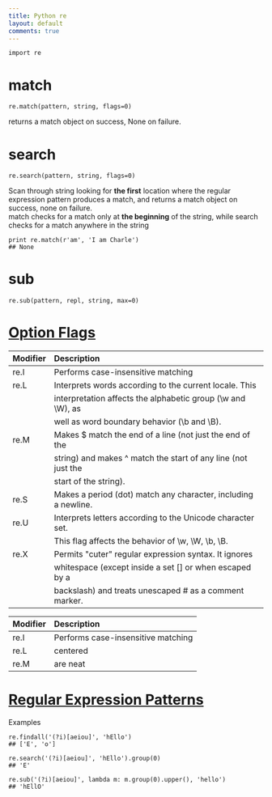 ```yaml
---
title: Python re
layout: default
comments: true
---
```


    import re

<!--more-->

# match

    re.match(pattern, string, flags=0)

returns a match object on success, None on failure.   

# search

    re.search(pattern, string, flags=0)

Scan through string looking for **the first** location where the regular expression pattern produces a match, and returns a match object on success, none on failure.  
match checks for a match only at **the beginning** of the string, while search checks for a match anywhere in the string

    print re.match(r'am', 'I am Charle')
    ## None

# sub

    re.sub(pattern, repl, string, max=0)

# [Option Flags](https://www.tutorialspoint.com/python/python_reg_expressions.htm)
| Modifier      | Description                                                   |
|:------------- |:--------------------------------------------------------------|
| re.I          | Performs case-insensitive matching                            |
| re.L          | Interprets words according to the current locale. This        |
|               | interpretation affects the alphabetic group (\w and \W), as   |
|               | well as word boundary behavior (\b and \B).                   |
| re.M          | Makes $ match the end of a line (not just the end of the      |
|               | string) and makes ^ match the start of any line (not just the |
|               | start of the string).                                         |
| re.S          | Makes a period (dot) match any character, including a newline.|
| re.U          | Interprets letters according to the Unicode character set.    |
|               | This flag affects the behavior of \w, \W, \b, \B.             |
| re.X          | Permits "cuter" regular expression syntax. It ignores         |
|               | whitespace (except inside a set [] or when escaped by a       |
|               | backslash) and treats unescaped # as a comment marker.        |

| Modifier      | Description                        |
|:------------- |:-----------------------------------|
| re.I          | Performs case-insensitive matching |
| re.L          | centered                           |
| re.M          | are neat                           |

# [Regular Expression Patterns](https://www.tutorialspoint.com/python/python_reg_expressions.htm)

Examples  

    re.findall('(?i)[aeiou]', 'hEllo')
    ## ['E', 'o']

    re.search('(?i)[aeiou]', 'hEllo').group(0)
    ## 'E'

    re.sub('(?i)[aeiou]', lambda m: m.group(0).upper(), 'hello')
    ## 'hEllO'
